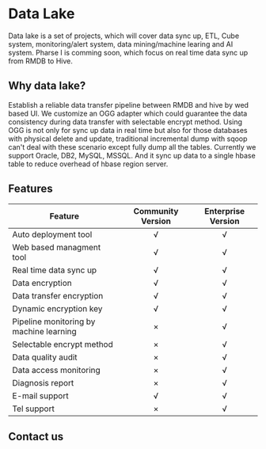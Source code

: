 # Data Lake
Data lake is a set of projects, which will cover data sync up, ETL, Cube system, monitoring/alert system, data mining/machine learing and AI system. Pharse I is comming soon, which focus on real time data sync up from RMDB to Hive.

## Why data lake?
Establish a reliable data transfer pipeline between RMDB and hive by wed based UI. We customize an OGG adapter which could guarantee the data consistency during data transfer with selectable encrypt method. Using OGG is not only for sync up data in real time but also for those databases with physical delete and update, traditional incremental dump with sqoop can't deal with these scenario except fully dump all the tables. Currently we support Oracle, DB2, MySQL, MSSQL. And it sync up data to a single hbase table to reduce overhead of hbase region server.

## Features

| Feature        | Community Version | Enterprise Version  |
| ------------- |:-------------:| :-----:|
| Auto deployment tool|√|√|
| Web based managment tool|√|√|
| Real time data sync up|√|√|
| Data encryption|√|√|
| Data transfer encryption|√|√|
| Dynamic encryption key|√|√|
| Pipeline monitoring by machine learning|×|√|
| Selectable encrypt method|×|√|
| Data quality audit|×|√|
| Data access monitoring|×|√|
| Diagnosis report|×|√|
| E-mail support|√|√|
| Tel support|×|√|

## Contact us
